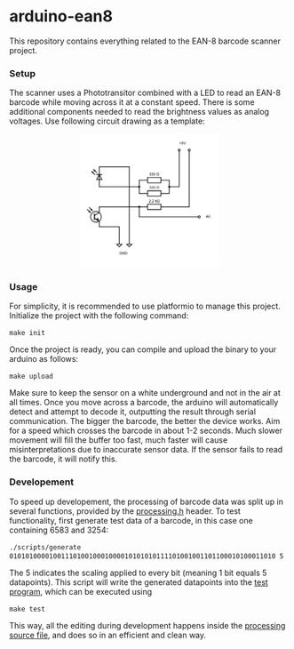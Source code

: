 # arduino-ean8
This repository contains everything related to the EAN-8 barcode scanner project.

### Setup
The scanner uses a Phototransitor combined with a LED to read an EAN-8 barcode while
moving across it at a constant speed. There is some additional components needed
to read the brightness values as analog voltages. Use following circuit drawing as a template:
<p align="center">
<img width="50%" src="images/circuit.png" alt="Banner">
</p>

### Usage
For simplicity, it is recommended to use platformio to manage this project.
Initialize the project with the following command:
```
make init
```
Once the project is ready, you can compile and upload the binary to your arduino
as follows:
```
make upload
```
Make sure to keep the sensor on a white underground and not in the air at all times.
Once you move across a barcode, the arduino will automatically detect and attempt to
decode it, outputting the result through serial communication. The bigger the barcode,
the better the device works. Aim for a speed which crosses the barcode in about 1-2 seconds.
Much slower movement will fill the buffer too fast, much faster will cause misinterpretations
due to inaccurate sensor data. If the sensor fails to read the barcode, it will notify this.

### Developement

To speed up developement, the processing of barcode data was split up in several functions,
provided by the [processing.h](include/processing.h) header. To test functionality, first
generate test data of a barcode, in this case one containing 6583 and 3254:
```
./scripts/generate 0101010000100111010010001000010101010111101001001101100010100011010 5
```
The 5 indicates the scaling applied to every bit (meaning 1 bit equals 5 datapoints).
This script will write the generated datapoints into the [test program](test/main.cpp),
which can be executed using
```
make test
```
This way, all the editing during development happens inside the [processing source file](src/processing.cpp),
and does so in an efficient and clean way.